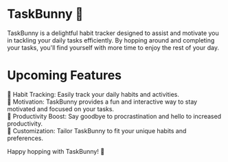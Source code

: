 # TaskBunny 🐰
TaskBunny is a delightful habit tracker designed to assist and motivate you in tackling your daily tasks efficiently. By hopping around and completing your tasks, you'll find yourself with more time to enjoy the rest of your day.

# Upcoming Features
📅 Habit Tracking: Easily track your daily habits and activities. <br />
🎯 Motivation: TaskBunny provides a fun and interactive way to stay motivated and focused on your tasks. <br />
🚀 Productivity Boost: Say goodbye to procrastination and hello to increased productivity. <br />
🌈 Customization: Tailor TaskBunny to fit your unique habits and preferences. <br />

Happy hopping with TaskBunny! 🐇
